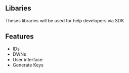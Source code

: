 ## Libaries

Theses libraries will be used for help developers via SDK

## Features

-  IDs
-  DWNs
-  User interface
-  Generate Keys
